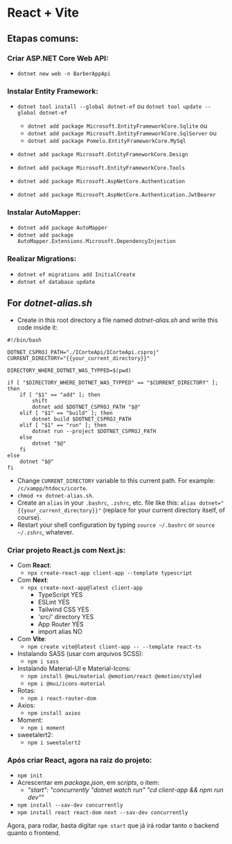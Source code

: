 # React + Vite
## Etapas comuns:

### Criar ASP.NET Core Web API:
- `dotnet new web -n BarberAppApi`

### Instalar Entity Framework:
- `dotnet tool install --global dotnet-ef` ou `dotnet tool update --global dotnet-ef`
    - `dotnet add package Microsoft.EntityFrameworkCore.Sqlite` ou
    - `dotnet add package Microsoft.EntityFrameworkCore.SqlServer` ou
    - `dotnet add package Pomelo.EntityFrameworkCore.MySql`
- `dotnet add package Microsoft.EntityFrameworkCore.Design`
- `dotnet add package Microsoft.EntityFrameworkCore.Tools`

- `dotnet add package Microsoft.AspNetCore.Authentication`
- `dotnet add package Microsoft.AspNetCore.Authentication.JwtBearer`

### Instalar AutoMapper:
- `dotnet add package AutoMapper`
- `dotnet add package AutoMapper.Extensions.Microsoft.DependencyInjection`
<!-- - `dotnet add package Microsoft.AspNetCore.Session` -->
<!-- - `dotnet add package Microsoft.Extensions.DependencyInjection` -->

### Realizar Migrations:
- `dotnet ef migrations add InitialCreate`
- `dotnet ef database update`

## For *dotnet-alias.sh*
- Create in this root directory a file named *dotnet-alias.sh* and write this code inside it:
```
#!/bin/bash

DOTNET_CSPROJ_PATH="./ICorteApi/ICorteApi.csproj"
CURRENT_DIRECTORY="{{your_current_directory}}"

DIRECTORY_WHERE_DOTNET_WAS_TYPPED=$(pwd)

if [ "$DIRECTORY_WHERE_DOTNET_WAS_TYPPED" == "$CURRENT_DIRECTORY" ]; then
    if [ "$1" == "add" ]; then
        shift
        dotnet add $DOTNET_CSPROJ_PATH "$@"
    elif [ "$1" == "build" ]; then
        dotnet build $DOTNET_CSPROJ_PATH
    elif [ "$1" == "run" ]; then
        dotnet run --project $DOTNET_CSPROJ_PATH
    else
        dotnet "$@"
    fi
else
    dotnet "$@"
fi
```
- Change `CURRENT_DIRECTORY` variable to this current path. For example: `/c/xampp/htdocs/icorte`.
- `chmod +x dotnet-alias.sh`.
- Create an `alias` in your `.bashrc`, `.zshrc`, etc. file like this: `alias dotnet="{{your_current_directory}}"` (replace for your current directory itself, of course).
- Restart your shell configuration by typing `source ~/.bashrc` or `source ~/.zshrc`, whatever.

### Criar projeto React.js com Next.js:
- Com **React**:
    - `npx create-react-app client-app --template typescript`
- Com **Next**:
    - `npx create-next-app@latest client-app`
        - TypeScript YES
        - ESLint YES
        - Tailwind CSS YES
        - 'src/' directory YES
        - App Router YES
        - import alias NO
- Com **Vite**:
    - `npm create vite@latest client-app -- --template react-ts`
- Instalando SASS (usar com arquivos SCSS):
    - `npm i sass`
- Instalando Material-UI e Material-Icons:
    - `npm install @mui/material @emotion/react @emotion/styled`
    - `npm i @mui/icons-material`
- Rotas:
    - `npm i react-router-dom`
- Axios:
    - `npm install axios`
- Moment:
    - `npm i moment`
- sweetalert2:
    - `npm i sweetalert2`

### Após criar React, agora na raiz do projeto:
- `npm init`
- Acrescentar em *package.json*, em *scripts*, o item:
    - *"start": "concurrently \"dotnet watch run\" \"cd client-app && npm run dev\""*
- `npm install --sav-dev concurrently`
- `npm install react react-dom next --sav-dev concurrently`

Agora, para rodar, basta digitar `npm start` que já irá rodar tanto o backend quanto o frontend.
